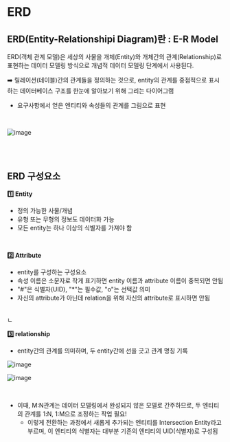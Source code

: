 # ERD

## ERD(Entity-Relationshipi Diagram)란 : E-R Model

ERD(객체 관계 모델)은 세상의 사물을 개체(Entity)와 개체간의 관계(Relationship)로 표현하는 데이터 모델링 방식으로 개념적 데이터 모델링 단계에서 사용된다.

➡️ 릴레이션(테이블)간의 관계들을 정의하는 것으로, entity의 관계를 중점적으로 표시하는 데이터베이스 구조를 한눈에 알아보기 위해 그리는 다이어그램
- 요구사항에서 얻은 엔티티와 속성들의 관계를 그림으로 표현

<br>


![image](https://github.com/zeunxx/algorithm/assets/81572478/a82443dc-16a8-43a4-9999-beef70c92fe6)


<br><Br>

## ERD 구성요소

**1️⃣ Entity**
- 정의 가능한 사물/개념
- 유형 또는 무형의 정보도 데이터화 가능
- 모든 entity는 하나 이상의 식별자를 가져야 함

<br>

**2️⃣ Attribute**
- entity를 구성하는 구성요소
- 속성 이름은 소문자로 작게 표기하면 entity 이름과 attribute 이름이 중복되면 안됨
- "#"은 식별자(UID), "*"는 필수값, "o"는 선택값 의미
- 자신의 attribute가 아닌데 relation을 위해 자신의 attribute로 표시하면 안됨

<br>ㄴ

**3️⃣ relationship**
- entity간의 관계를 의미하며, 두 entity간에 선을 긋고 관계 명칭 기록

![image](https://github.com/zeunxx/algorithm/assets/81572478/af9c1685-e9aa-473b-af21-577507bae1f7)

![image](https://github.com/zeunxx/algorithm/assets/81572478/7f4354eb-6838-4b4e-ad78-f67075cd64bb)

<br>

- 이때, M:N관계는 데이터 모델링에서 완성되지 않은 모델로 간주하므로, 두 엔티티의 관계를 1:N, 1:M으로 조정하는 작업 필요!
    - 이렇게 전환하는 과정에서 새롭게 추가되는 엔티티를 Intersection Entity라고 부르며, 이 엔티티의 식별자는 대부분 기존의 엔티티의 UID(식별자)로 구성됨